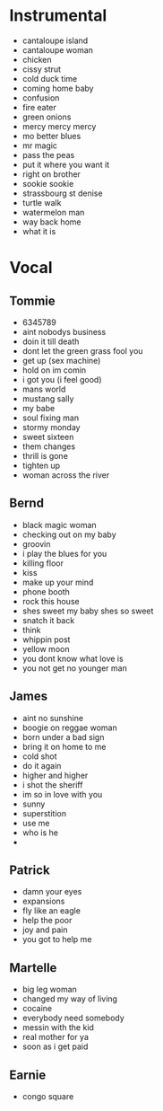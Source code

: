 # Instrumental
* cantaloupe island
* cantaloupe woman
* chicken
* cissy strut
* cold duck time 
* coming home baby
* confusion
* fire eater
* green onions
* mercy mercy mercy
* mo better blues
* mr magic
* pass the peas
* put it where you want it
* right on brother
* sookie sookie
* strassbourg st denise
* turtle walk
* watermelon man
* way back home
* what it is 


# Vocal

## Tommie
* 6345789
* aint nobodys business
* doin it till death
* dont let the green grass fool you
* get up (sex machine)
* hold on im comin
* i got you (i feel good)
* mans world
* mustang sally
* my babe
* soul fixing man 
* stormy monday
* sweet sixteen
* them changes
* thrill is gone
* tighten up
* woman across the river

## Bernd
* black magic woman
* checking out on my baby
* groovin
* i play the blues for you
* killing floor
* kiss
* make up your mind
* phone booth
* rock this house
* shes sweet my baby shes so sweet
* snatch it back
* think
* whippin post
* yellow moon
* you dont know what love is
* you not get no younger man 

## James
* aint no sunshine
* boogie on reggae woman
* born under a bad sign
* bring it on home to me
* cold shot
* do it again
* higher and higher
* i shot the sheriff
* im so in love with you
* sunny
* superstition
* use me 
* who is he
* 
## Patrick
* damn your eyes
* expansions
* fly like an eagle
* help the poor
* joy and pain
* you got to help me

## Martelle
* big leg woman
* changed my way of living
* cocaine
* everybody need somebody
* messin with the kid
* real mother for ya
* soon as i get paid

## Earnie
* congo square
